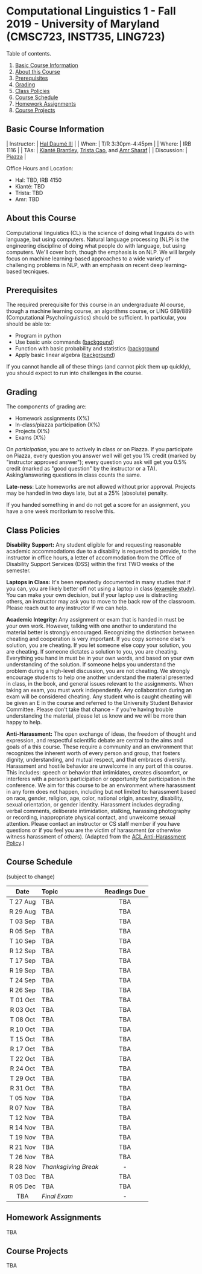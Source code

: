 # Computational Linguistics 1 - Fall 2019 - University of Maryland (CMSC723, INST735, LING723)

Table of contents.
1. [Basic Course Information](#basic-course-information)
1. [About this Course](#about-this-course)
1. [Prerequisites](#prerequisites)
1. [Grading](#grading)
1. [Class Policies](#class-policies)
1. [Course Schedule](#course-schedule)
1. [Homework Assignments](#homework-assignments)
1. [Course Projects](#course-projects)



## Basic Course Information

| Instructor: | [Hal Daumé III](http://hal3.name) |
| When: | T/R 3:30pm-4:45pm |
| Where: | IRB 1116 |
| TAs: | [Kianté Brantley](), [Trista Cao](), and [Amr Sharaf](http://www.cs.umd.edu/~amr/) |
| Discussion: | [Piazza]() |



Office Hours and Location:
- Hal: TBD, IRB 4150
- Kianté: TBD
- Trista: TBD
- Amr: TBD




## About this Course

Computational linguistics (CL) is the science of doing what linguists
do with language, but using computers. Natural language processing
(NLP) is the engineering discipline of doing what people do with
language, but using computers. We'll cover both, though the emphasis
is on NLP. We will largely focus on machine learning-based approaches
to a wide variety of challenging problems in NLP, with an emphasis on
recent deep learning-based tecniques.



## Prerequisites

The required prerequisite for this course in an undergraduate AI
course, though a machine learning course, an algorithms course, or
LING 689/889 (Computational Psycholinguistics) should be
sufficient. In particular, you should be able to:

- Program in python
- Use basic unix commands ([backgound](http://www.stanford.edu/class/cs124/kwc-unix-for-poets.pdf))
- Function with basic probability and statistics ([background](https://stanford.edu/~shervine/teaching/cs-229/refresher-probabilities-statistics)
- Apply basic linear algebra ([background](http://users.umiacs.umd.edu/~hal/courses/2013S_ML/math4ml.pdf))

If you cannot handle all of these things (and cannot pick them up quickly), you should expect to run into challenges in the course.




## Grading

The components of grading are:

- Homework assignments (X%)
- In-class/piazza participation (X%)
- Projects (X%)
- Exams (X%)

On *participation*, you are to actively in class or on Piazza. If you participate on Piazza, every question you answer well will get you 1% credit (marked by "instructor approved answer"); every question you ask will get you 0.5% credit (marked as "good question" by the instructor or a TA). Asking/answering questions in class counts the same.

**Late-ness**: Late homeworks are not allowed without prior approval. Projects may be handed in two days late, but at a 25% (absolute) penalty.

If you handed something in and do not get a score for an assignment,
you have a one week moritorium to resolve this.



## Class Policies

**Disability Support:** Any student eligible for and requesting
reasonable academic accommodations due to a disability is requested to
provide, to the instructor in office hours, a letter of accommodation
from the Office of Disability Support Services (DSS) within the first
TWO weeks of the semester.

**Laptops in Class:** It's been repeatedly documented in many studies
that if you can, you are likely better off not using a laptop in
class ([example study](https://www.nytimes.com/2017/11/22/business/laptops-not-during-lecture-or-meeting.html)).
You can make your own decision, but if your laptop use is distracting
others, an instructor may ask you to move to the back row of the
classroom. Please reach out to any instructor if we can help.

**Academic Integrity:** Any assignment or exam that is handed in must
be your own work. However, talking with one another to understand the
material better is strongly encouraged. Recognizing the distinction
between cheating and cooperation is very important. If you copy
someone else's solution, you are cheating. If you let someone else
copy your solution, you are cheating. If someone dictates a solution
to you, you are cheating. Everything you hand in must be in your own
words, and based on your own understanding of the solution. If someone
helps you understand the problem during a high-level discussion, you
are not cheating. We strongly encourage students to help one another
understand the material presented in class, in the book, and general
issues relevant to the assignments. When taking an exam, you must work
independently. Any collaboration during an exam will be considered
cheating. Any student who is caught cheating will be given an E in the
course and referred to the University Student Behavior
Committee. Please don't take that chance - if you're having trouble
understanding the material, please let us know and we will be more
than happy to help.

**Anti-Harassment:** The open exchange of ideas, the freedom of
thought and expression, and respectful scientific debate are central
to the aims and goals of a this course. These require a community and
an environment that recognizes the inherent worth of every person and
group, that fosters dignity, understanding, and mutual respect, and
that embraces diversity. Harassment and hostile behavior are unwelcome
in any part of this course. This includes: speech or behavior that
intimidates, creates discomfort, or interferes with a person’s
participation or opportunity for participation in the conference. We
aim for this course to be an environment where harassment in any form
does not happen, including but not limited to: harassment based on
race, gender, religion, age, color, national origin, ancestry,
disability, sexual orientation, or gender identity. Harassment
includes degrading verbal comments, deliberate intimidation, stalking,
harassing photography or recording, inappropriate physical contact,
and unwelcome sexual attention. Please contact an instructor or CS
staff member if you have questions or if you feel you are the victim
of harassment (or otherwise witness harassment of others). (Adapted
from the [ACL Anti-Harassment Policy](https://www.aclweb.org/adminwiki/index.php?title=Anti-Harassment_Policy).)



## Course Schedule

(subject to change)

| Date     | Topic | Readings Due |
| :---:    | :---  | :---: |
| T 27 Aug | TBA | TBA |
| R 29 Aug | TBA | TBA |
| T 03 Sep | TBA | TBA |
| R 05 Sep | TBA | TBA |
| T 10 Sep | TBA | TBA |
| R 12 Sep | TBA | TBA |
| T 17 Sep | TBA | TBA |
| R 19 Sep | TBA | TBA |
| T 24 Sep | TBA | TBA |
| R 26 Sep | TBA | TBA |
| T 01 Oct | TBA | TBA |
| R 03 Oct | TBA | TBA |
| T 08 Oct | TBA | TBA |
| R 10 Oct | TBA | TBA |
| T 15 Oct | TBA | TBA |
| R 17 Oct | TBA | TBA |
| T 22 Oct | TBA | TBA |
| R 24 Oct | TBA | TBA |
| T 29 Oct | TBA | TBA |
| R 31 Oct | TBA | TBA |
| T 05 Nov | TBA | TBA |
| R 07 Nov | TBA | TBA |
| T 12 Nov | TBA | TBA |
| R 14 Nov | TBA | TBA |
| T 19 Nov | TBA | TBA |
| R 21 Nov | TBA | TBA |
| T 26 Nov | TBA | TBA |
| R 28 Nov | *Thanksgiving Break* | - |
| T 03 Dec | TBA | TBA |
| R 05 Dec | TBA | TBA |
| TBA | *Final Exam* | - |




## Homework Assignments

TBA




## Course Projects

TBA



